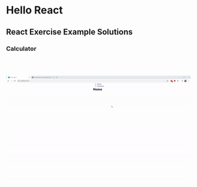 # Hello React
## React Exercise Example Solutions

### Calculator
<br />
<br />

![](./img/calculator.gif)